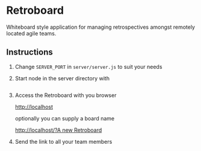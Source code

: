 Retroboard
==========

Whiteboard style application for managing retrospectives amongst remotely located agile teams. 

Instructions
------------

1. Change `SERVER_PORT` in `server/server.js` to suit your needs
2. Start node in the server directory with

    ```node server.js
    ```

3. Access the Retroboard with you browser

    [http://localhost]()

    optionally you can supply a board name

    [http://localhost/?A new Retroboard]()

4. Send the link to all your team members


